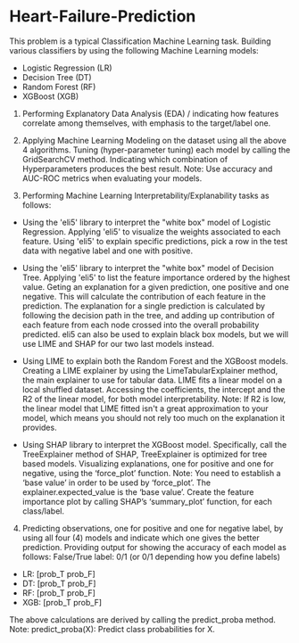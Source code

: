 # Heart-Failure-Prediction

This problem is a typical Classification Machine Learning task. Building various classifiers by using the following Machine Learning models:
* Logistic Regression (LR)
* Decision Tree (DT)
* Random Forest (RF)
* XGBoost (XGB)

1) Performing Explanatory Data Analysis (EDA) / indicating how features correlate among themselves, with emphasis to the target/label one.

2) Applying Machine Learning Modeling on the dataset using all the above 4 algorithms. Tuning (hyper-parameter tuning) each model by calling the GridSearchCV method. Indicating which combination of Hyperparameters produces the best result.
Note: Use accuracy and AUC-ROC metrics when evaluating your models.

3) Performing Machine Learning Interpretability/Explanability tasks as follows:

* Using the 'eli5' library to interpret the "white box" model of Logistic Regression. Applying 'eli5' to visualize the weights associated to each feature.
Using 'eli5' to explain specific predictions, pick a row in the test data with negative label and one with positive.

* Using the 'eli5' library to interpret the "white box" model of Decision Tree. Applying 'eli5' to list the feature importance ordered by the highest value.
Geting an explanation for a given prediction, one positive and one negative. This will calculate the contribution of each feature in the prediction. The explanation for a single prediction is calculated by following the decision path in the tree, and adding up contribution of each feature from each node crossed into the overall probability predicted.
eli5 can also be used to explain black box models, but we will use LIME and SHAP for our two last models instead.

* Using LIME to explain both the Random Forest and the XGBoost models.
Creating a LIME explainer by using the LimeTabularExplainer method, the main explainer to use for tabular data.
LIME fits a linear model on a local shuffled dataset. Accessing the coefficients, the intercept
and the R2 of the linear model, for both model interpretability.
Note: If R2 is low, the linear model that LIME fitted isn't a great approximation to your model, which means you should not rely too much on the explanation it provides.

* Using SHAP library to interpret the XGBoost model. Specifically, call the TreeExplainer method of SHAP, TreeExplainer is optimized for tree based models.
Visualizing explanations, one for positive and one for negative, using the ‘force_plot’ function.
Note: You need to establish a ‘base value’ in order to be used by ‘force_plot’. The explainer.expected_value is the ‘base value’.
Create the feature importance plot by calling SHAP’s ‘summary_plot’ function, for each class/label.

4) Predicting observations, one for positive and one for negative label, by using all four (4) models and indicate which one gives the better prediction.
Providing output for showing the accuracy of each model as follows:
False/True label: 0/1 (or 0/1 depending how you define labels)
* LR: [prob_T prob_F]
* DT: [prob_T prob_F]
* RF: [prob_T prob_F]
* XGB: [prob_T prob_F]

The above calculations are derived by calling the predict_proba method. Note: predict_proba(X): Predict class probabilities for X.
